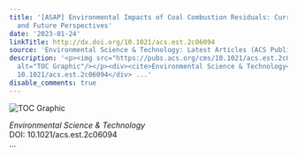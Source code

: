 ```yaml
---
title: '[ASAP] Environmental Impacts of Coal Combustion Residuals: Current Understanding
  and Future Perspectives'
date: '2023-01-24'
linkTitle: http://dx.doi.org/10.1021/acs.est.2c06094
source: 'Environmental Science & Technology: Latest Articles (ACS Publications)'
description: '<p><img src="https://pubs.acs.org/cms/10.1021/acs.est.2c06094/asset/images/medium/es2c06094_0004.gif"
  alt="TOC Graphic"/></p><div><cite>Environmental Science & Technology</cite></div><div>DOI:
  10.1021/acs.est.2c06094</div> ...'
disable_comments: true
---
```

<p><img src="https://pubs.acs.org/cms/10.1021/acs.est.2c06094/asset/images/medium/es2c06094_0004.gif" alt="TOC Graphic"/></p><div><cite>Environmental Science & Technology</cite></div><div>DOI: 10.1021/acs.est.2c06094</div> ...